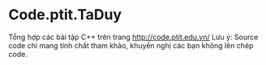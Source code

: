 # Code.ptit.TaDuy
   Tổng hợp các bài tập C++ trên trang http://code.ptit.edu.vn/
   Lưu ý: Source code chỉ mang tính chất tham khảo, khuyến nghị các bạn không lên chép code.
